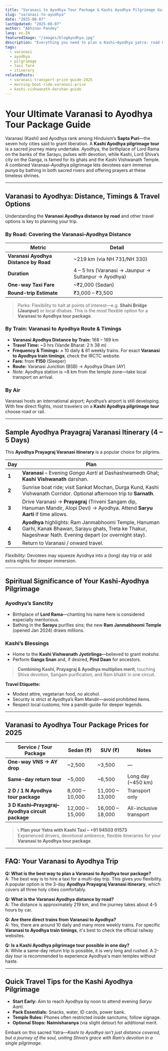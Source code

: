 ```yaml
---
title: "Varanasi to Ayodhya Tour Package & Kashi Ayodhya Pilgrimage Guide (2025)"
slug: "varanasi-to-ayodhya"
date: "2025-08-07"
lastUpdated: "2025-08-07"
author: "Abhinav Pandey"
lang: en-IN
featuredImage: "/images/blogAyodhya.jpg"
description: "Everything you need to plan a Kashi–Ayodhya yatra: road & rail distances, verified fares, day-by-day itinerary with Prayagraj, spiritual tips, and 2025 taxi package costs."
tags:
  - varanasi
  - ayodhya
  - pilgrimage
  - taxi fare
  - itinerary
relatedPosts:
  - varanasi-transport-price-guide-2025
  - morning-boat-ride-varanasi-price
  - kashi-vishwanath-darshan-guide
---
```


# Your Ultimate Varanasi to Ayodhya Tour Package Guide

Varanasi (Kashi) and Ayodhya rank among Hinduism’s **Sapta Puri**—the seven holy cities said to grant liberation. A **Kashi Ayodhya pilgrimage tour** is a sacred journey many undertake. Ayodhya, the birthplace of Lord Rama on the banks of the Sarayu, pulses with devotion, while Kashi, Lord Shiva’s city on the Ganga, is famed for its ghats and the Kashi Vishwanath Temple. A combined Varanasi–Ayodhya pilgrimage lets devotees earn immense *punya* by bathing in both sacred rivers and offering prayers at these timeless shrines.

---

## Varanasi to Ayodhya: Distance, Timings & Travel Options

Understanding the **Varanasi Ayodhya distance by road** and other travel options is key to planning your trip.

### By Road: Covering the Varanasi-Ayodhya Distance

| Metric | Detail |
|--------|--------|
| **Varanasi Ayodhya Distance by Road** | ~219 km (via NH 731/NH 330) |
| **Duration** | 4 – 5 hrs (Varanasi → Jaunpur → Sultanpur → Ayodhya) |
| **One-way Taxi Fare** | ~₹2,000 (Sedan) |
| **Round-trip Estimate** | ₹3,000 – ₹3,500 |

> *Perks:* Flexibility to halt at points of interest—e.g. **Shahi Bridge (Jaunpur)** or local dhabas. This is the most flexible option for a **Varanasi to Ayodhya tour package**.

### By Train: Varanasi to Ayodhya Route & Timings

- **Varanasi Ayodhya Distance by Train:** 168 – 189 km  
- **Travel Time:** ~3 hrs (Vande Bharat: 2 h 38 m)  
- **Frequency & Timings:** ≈ 10 daily & 61 weekly trains. For exact **Varanasi to Ayodhya train timings**, check the IRCTC website.
- **Fare:** from **₹150** (Sleeper)  
- **Route:** Varanasi Junction (BSB) → Ayodhya Dham (AY)  
- *Note:* Ayodhya station is ~8 km from the temple zone—take local transport on arrival.

### By Air

Varanasi hosts an international airport; Ayodhya’s airport is still developing. With few direct flights, most travelers on a **Kashi Ayodhya pilgrimage tour** choose road or rail.

---

## Sample Ayodhya Prayagraj Varanasi Itinerary (4 – 5 Days)

This **Ayodhya Prayagraj Varanasi itinerary** is a popular choice for pilgrims.

| Day | Plan |
|-----|------|
| **1** | **Varanasi** – Evening *Ganga Aarti* at Dashashwamedh Ghat; **Kashi Vishwanath** darshan. |
| **2** | Sunrise boat ride; visit Sankat Mochan, Durga Kund, Kashi Vishwanath Corridor. Optional afternoon trip to **Sarnath**. |
| **3** | Drive Varanasi → **Prayagraj** (Triveni Sangam dip, Hanuman Mandir, Alopi Devi) → Ayodhya. Attend **Saryu Aarti** if time allows. |
| **4** | **Ayodhya** highlights: Ram Janmabhoomi Temple, Hanuman Garhi, Kanak Bhawan, Sarayu ghats, Treta ke Thakur, Nageshwar Nath. Evening depart (or overnight stay). |
| **5** | Return to Varanasi / onward travel. |

*Flexibility:* Devotees may squeeze Ayodhya into a (long) day trip or add extra nights for deeper immersion.

---

## Spiritual Significance of Your Kashi-Ayodhya Pilgrimage

### Ayodhya’s Sanctity
- Birthplace of **Lord Rama**—chanting his name here is considered especially meritorious.  
- Bathing in the **Sarayu** purifies sins; the new **Ram Janmabhoomi Temple** (opened Jan 2024) draws millions.

### Kashi’s Blessings
- Home to the **Kashi Vishwanath Jyotirlinga**—believed to grant *moksha*.  
- Perform **Ganga Snan** and, if desired, **Pind Daan** for ancestors.

> **Combining Kashi, Prayagraj & Ayodhya multiplies merit**, touching Shiva devotion, Sangam purification, and Ram bhakti in one circuit.

**Travel Etiquette:**  
- Modest attire, vegetarian food, no alcohol.  
- Security is strict at Ayodhya’s Ram Mandir—avoid prohibited items.  
- Respect local customs; hire a pandit-guide for deeper legends.

---

## Varanasi to Ayodhya Tour Package Prices for 2025

| Service / Tour Package | Sedan (₹) | SUV (₹) | Notes |
|---------|-----------|---------|-------|
| **One-way VNS → AY drop** | ~2,500 | ~3,500 | — |
| **Same-day return tour** | ~5,000 | ~6,500 | Long day (~450 km) |
| **2 D / 1 N Ayodhya tour package** | 8,000 – 10,000 | 11,000 – 13,000 | Transport only |
| **3 D Kashi–Prayagraj–Ayodhya circuit package** | 12,000 – 15,000 | 16,000 – 18,000 | All-inclusive transport |

> 📞 **Plan your Yatra with Kashi Taxi – +91 94503 01573**  
> Experienced drivers, devotional ambience, flexible itineraries for your **Varanasi to Ayodhya tour package**.

---

## FAQ: Your Varanasi to Ayodhya Trip

**Q: What is the best way to plan a Varanasi to Ayodhya tour package?**  
A: The best way is to hire a taxi for a multi-day trip. This gives you flexibility. A popular option is the 3-day **Ayodhya Prayagraj Varanasi itinerary**, which covers all three holy cities comfortably.

**Q: What is the Varanasi Ayodhya distance by road?**  
A: The distance is approximately 219 km, and the journey takes about 4-5 hours by car.

**Q: Are there direct trains from Varanasi to Ayodhya?**  
A: Yes, there are around 10 daily and many more weekly trains. For specific **Varanasi to Ayodhya train timings**, it's best to check the official railway websites.

**Q: Is a Kashi Ayodhya pilgrimage tour possible in one day?**  
A: While a same-day return trip is possible, it is very long and rushed. A 2-day tour is recommended to experience Ayodhya's main temples without haste.

---

## Quick Travel Tips for the Kashi Ayodhya Pilgrimage

- **Start Early:** Aim to reach Ayodhya by noon to attend evening *Saryu Aarti*.  
- **Pack Essentials:** Snacks, water, ID cards, power bank.  
- **Temple Rules:** Phones often restricted inside sanctums; follow signage.  
- **Optional Stops:** **Naimisharanya** (via slight detour) for additional merit.  

Embark on this sacred Yatra—*Kashi to Ayodhya isn’t just distance covered, but a journey of the soul, uniting Shiva’s grace with Ram’s devotion in a single pilgrimage.*
